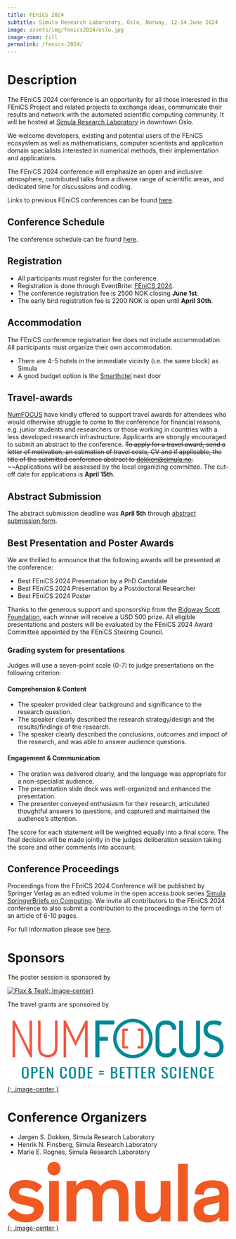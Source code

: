 ```yaml
---
title: FEniCS 2024
subtitle: Simula Research Laboratory, Oslo, Norway, 12-14 June 2024
image: assets/img/fenics2024/oslo.jpg
image-zoom: fill
permalink: /fenics-2024/
---
```


# Description

The FEniCS 2024 conference is an opportunity for all those interested in
the FEniCS Project and related projects to exchange ideas, communicate
their results and network with the automated scientific computing
community. It will be hosted at [Simula Research Laboratory](https://www.simula.no/) in downtown Oslo.

We welcome developers, existing and potential users of the
FEniCS ecosystem as well as mathematicians, computer scientists and
application domain specialists interested in numerical methods, their
implementation and applications.

The FEniCS 2024 conference will emphasize an open and inclusive
atmosphere, contributed talks from a diverse range of scientific areas,
and dedicated time for discussions and coding.

Links to previous FEniCS conferences can be found [here](index.md).

## Conference Schedule

The conference schedule can be found [here](pages_2024/schedule.md).

## Registration

- All participants must register for the conference.
- Registration is done through EventBrite: [FEniCS 2024](https://www.eventbrite.com/e/fenics-2024-conference-tickets-828292764957]).
- The conference registration fee is 2500 NOK closing **June 1st**.
- The early bird registration fee is 2200 NOK is open until **April 30th**.

## Accommodation

The FEniCS conference registration fee does not include accommodation.
All participants must organize their own accommodation.

- There are 4-5 hotels in the immediate vicinity (i.e. the same block) as Simula
- A good budget option is the [Smarthotel](https://smarthotel.no/no/oslo) next door

## Travel-awards

[NumFOCUS](https://www.numfocus.org/) have kindly offered to support travel awards for attendees who would otherwise struggle to come to the conference for financial reasons, e.g. junior students and researchers or those working in countries with a less developed research infrastructure.
Applicants are strongly encouraged to submit an abstract to the conference.
~~To apply for a travel award, send a letter of motivation, an estimation of travel costs, CV and if applicable, the title of the submitted conference abstract to <a href="mailto:dokken@simula.no">dokken@simula.no</a>.~~
~~Applications will be assessed by the local organizing committee. The cut-off date for applications is **April 15th**.

## Abstract Submission

The abstract submission deadline was **April 5th** through [abstract submission form](pages_2024/registration_form.md).

## Best Presentation and Poster Awards

We are thrilled to announce that the following awards will be presented at the conference:

- Best FEniCS 2024 Presentation by a PhD Candidate
- Best FEniCS 2024 Presentation by a Postdoctoral Researcher
- Best FEniCS 2024 Poster

Thanks to the generous support and sponsorship from the [Ridgway Scott Foundation](https://people.cs.uchicago.edu/~ridg/prizes/prizes.html), each winner will receive a USD 500 prize.
All eligible presentations and posters will be evaluated by the FEniCS 2024 Award Committee appointed by the FEniCS Steering Council.

### Grading system for presentations

Judges will use a seven-point scale (0-7) to judge presentations on the following criterion:

#### Comprehension & Content

- The speaker provided clear background and significance to the research question.
- The speaker clearly described the research strategy/design and the results/findings of the research.
- The speaker clearly described the conclusions, outcomes and impact of the research, and was able to answer audience questions.

#### Engagement & Communication

- The oration was delivered clearly, and the language was appropriate for a non-specialist audience.
- The presentation slide deck was well-organized and enhanced the presentation.
- The presenter conveyed enthusiasm for their research, articulated thoughtful answers to questions, and captured and maintained the audience’s attention.

The score for each statement will be weighted equally into a final score. The final decision will be made jointly in the judges deliberation session taking the score and other comments into account.

## Conference Proceedings

Proceedings from the FEniCS 2024 Conference will be published by Springer
Verlag as an edited volume in the open access book series [Simula
SpringerBriefs on Computing](https://www.springer.com/series/13548). We invite
all contributors to the FEniCS 2024 conference to also submit a contribution to
the proceedings in the form of an article of 6-10 pages.

For full information please see [here](pages_2024/proceedings.md).

# Sponsors

The poster session is sponsored by

[![Flax & Teal](https://flaxandteal.co.uk/images/logo.png){:.image-center}](https://flaxandteal.co.uk/)

The travel grants are sponsored by

[![NumFOCUS](/assets/img/numfocus.png){: .image-center }](https://www.numfocus.org/)

# Conference Organizers

- Jørgen S. Dokken, Simula Research Laboratory
- Henrik N. Finsberg, Simula Research Laboratory
- Marie E. Rognes, Simula Research Laboratory

[![Simula](/assets/img/fenics2024/simula.png){: .image-center }](https://www.simula.no/)
